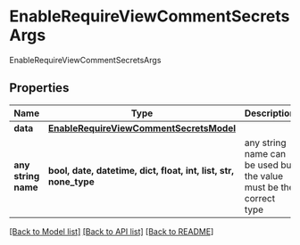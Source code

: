 # EnableRequireViewCommentSecretsArgs

EnableRequireViewCommentSecretsArgs

## Properties
Name | Type | Description | Notes
------------ | ------------- | ------------- | -------------
**data** | [**EnableRequireViewCommentSecretsModel**](EnableRequireViewCommentSecretsModel.md) |  | [optional] 
**any string name** | **bool, date, datetime, dict, float, int, list, str, none_type** | any string name can be used but the value must be the correct type | [optional]

[[Back to Model list]](../README.md#documentation-for-models) [[Back to API list]](../README.md#documentation-for-api-endpoints) [[Back to README]](../README.md)


